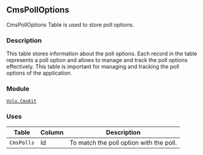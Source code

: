 ## CmsPollOptions

CmsPollOptions Table is used to store poll options.

### Description

This table stores information about the poll options. Each record in the table represents a poll option and allows to manage and track the poll options effectively. This table is important for managing and tracking the poll options of the application.

### Module

[`Volo.CmsKit`](../../Cms-Kit/poll.md)

### Uses

| Table | Column | Description |
| --- | --- | --- |
| `CmsPolls` | Id | To match the poll option with the poll. |